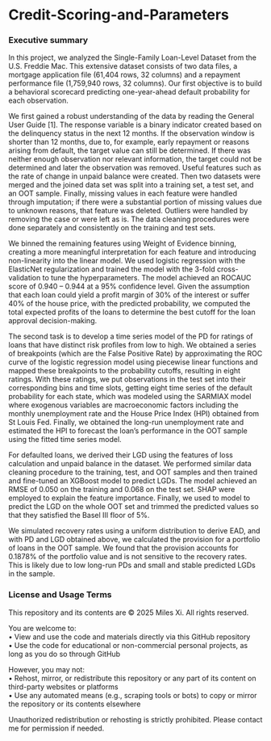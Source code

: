 # Credit-Scoring-and-Parameters

### Executive summary

In this project, we analyzed the Single-Family Loan-Level Dataset from the U.S. Freddie Mac. This extensive dataset consists of two data files, a mortgage application file (61,404 rows, 32 columns) and a repayment performance file (1,759,940 rows, 32 columns). Our first objective is to build a behavioral scorecard predicting one-year-ahead default probability for each observation.

We first gained a robust understanding of the data by reading the General User Guide [1]. The response variable is a binary indicator created based on the delinquency status in the next 12 months. If the observation window is shorter than 12 months, due to, for example, early repayment or reasons arising from default, the target value can still be determined. If there was neither enough observation nor relevant information, the target could not be determined and later the observation was removed.  Useful features such as the rate of change in unpaid balance were created. Then two datasets were merged and the joined data set was split into a training set, a test set, and an OOT sample. Finally, missing values in each feature were handled through imputation; if there were a substantial portion of missing values due to unknown reasons, that feature was deleted. Outliers were handled by removing the case or were left as is. The data cleaning procedures were done separately and consistently on the training and test sets.

We binned the remaining features using Weight of Evidence binning, creating a more meaningful interpretation for each feature and introducing non-linearity into the linear model. We used logistic regression with the ElasticNet regularization and trained the model with the 3-fold cross-validation to tune the hyperparameters. The model achieved an ROCAUC score of 0.940 – 0.944 at a 95% confidence level. Given the assumption that each loan could yield a profit margin of 30% of the interest or suffer 40% of the house price, with the predicted probability, we computed the total expected profits of the loans to determine the best cutoff for the loan approval decision-making.

The second task is to develop a time series model of the PD for ratings of loans that have distinct risk profiles from low to high. We obtained a series of breakpoints (which are the False Positive Rate) by approximating the ROC curve of the logistic regression model using piecewise linear functions and mapped these breakpoints to the probability cutoffs, resulting in eight ratings. With these ratings, we put observations in the test set into their corresponding bins and time slots, getting eight time series of the default probability for each state, which was modeled using the SARMIAX model where exogenous variables are macroeconomic factors including the monthly unemployment rate and the House Price Index (HPI) obtained from St Louis Fed. Finally, we obtained the long-run unemployment rate and estimated the HPI to forecast the loan’s performance in the OOT sample using the fitted time series model.

For defaulted loans, we derived their LGD using the features of loss calculation and unpaid balance in the dataset. We performed similar data cleaning procedure to the training, test, and OOT samples and then trained and fine-tuned an XGBoost model to predict LGDs. The model achieved an RMSE of 0.050 on the training and 0.068 on the test set. SHAP were employed to explain the feature importance. Finally, we used to model to predict the LGD on the whole OOT set and trimmed the predicted values so that they satisfied the Basel III floor of 5%.
 
We simulated recovery rates using a uniform distribution to derive EAD, and with PD and LGD obtained above, we calculated the provision for a portfolio of loans in the OOT sample. We found that the provision accounts for 0.1878% of the portfolio value and is not sensitive to the recovery rates. This is likely due to low long-run PDs and small and stable predicted LGDs in the sample.



### License and Usage Terms
This repository and its contents are © 2025 Miles Xi. All rights reserved.

You are welcome to: <br>
• View and use the code and materials directly via this GitHub repository <br>
• Use the code for educational or non-commercial personal projects, as long as you do so through GitHub

However, you may not: <br>
• Rehost, mirror, or redistribute this repository or any part of its content on third-party websites or platforms <br>
• Use any automated means (e.g., scraping tools or bots) to copy or mirror the repository or its contents elsewhere

Unauthorized redistribution or rehosting is strictly prohibited. Please contact me for permission if needed.

